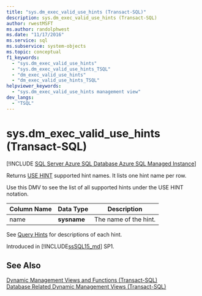 ```yaml
---
title: "sys.dm_exec_valid_use_hints (Transact-SQL)"
description: sys.dm_exec_valid_use_hints (Transact-SQL)
author: rwestMSFT
ms.author: randolphwest
ms.date: "11/17/2016"
ms.service: sql
ms.subservice: system-objects
ms.topic: conceptual
f1_keywords:
  - "sys.dm_exec_valid_use_hints"
  - "sys.dm_exec_valid_use_hints_TSQL"
  - "dm_exec_valid_use_hints"
  - "dm_exec_valid_use_hints_TSQL"
helpviewer_keywords:
  - "sys.dm_exec_valid_use_hints management view"
dev_langs:
  - "TSQL"
---
```

# sys.dm_exec_valid_use_hints (Transact-SQL)
[!INCLUDE [SQL Server Azure SQL Database Azure SQL Managed Instance](../../includes/applies-to-version/sql-asdb-asdbmi.md)]

Returns [USE HINT](../../t-sql/queries/hints-transact-sql-query.md#use_hint) supported hint names. It lists one hint name per row.  
  
Use this DMV to see the list of all supported hints under the USE HINT notation.  
  
|Column Name|Data Type|Description|  
|-----------------|---------------|-----------------|  
|name|**sysname**|The name of the hint.|

See [Query Hints](../../t-sql/queries/hints-transact-sql-query.md#use_hint) for descriptions of each hint.

Introduced in [!INCLUDE[ssSQL15_md](../../includes/sssql16-md.md)] SP1.
  
## See Also  
    
 [Dynamic Management Views and Functions &#40;Transact-SQL&#41;](~/relational-databases/system-dynamic-management-views/system-dynamic-management-views.md)   
 [Database Related Dynamic Management Views &#40;Transact-SQL&#41;](../../relational-databases/system-dynamic-management-views/database-related-dynamic-management-views-transact-sql.md)  

